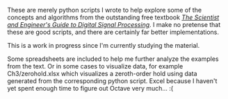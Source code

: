 These are merely python scripts I wrote to help explore some of the concepts and algorithms from the outstanding free textbook [*The Scientist and Engineer's Guide to Digital Signal Processing*](http://www.dspguide.com/). I make no pretense that these are good scripts, and there are certainly far better implementations. 

This is a work in progress since I'm currently studying the material.

Some spreadsheets are included to help me further analyze the examples from the text. Or in some cases to visualize data, for example Ch3/zerohold.xlsx which visualizes a zeroth-order hold using data generated from the corresponding python script. Excel because I haven't yet spent enough time to figure out Octave very much... :(
